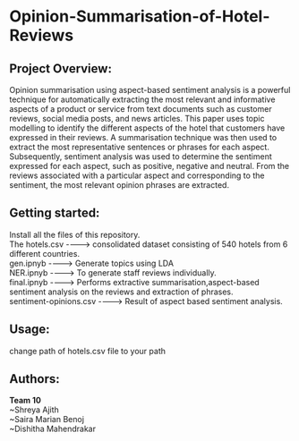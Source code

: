 # Opinion-Summarisation-of-Hotel-Reviews
## Project Overview:
Opinion summarisation using aspect-based sentiment analysis is a powerful technique for automatically extracting the most relevant and informative aspects of a product or service from text documents such as customer reviews, social media posts, and news articles. This paper uses topic modelling to identify the different aspects of the hotel that customers have expressed in their reviews. A summarisation technique was then used to extract the most representative sentences or phrases for each aspect. Subsequently, sentiment analysis was used to determine the sentiment expressed for each aspect, such as positive, negative and neutral. From the reviews associated with a particular aspect and corresponding to the sentiment, the most relevant opinion phrases are extracted. 

## Getting started:
Install all the files of this repository.  
The hotels.csv        	---->	consolidated dataset consisting of 540 hotels from 6 different countries.  
gen.ipnyb               ---->	Generate topics using LDA  
NER.ipnyb               ---->	To generate staff reviews individually.  
final.ipnyb             ---->	Performs extractive summarisation,aspect-based sentiment analysis on the reviews and extraction of phrases.  
sentiment-opinions.csv  ---->	Result of aspect based sentiment analysis.  

## Usage: 
change path of hotels.csv file to your path

## Authors:
**Team 10**  
~Shreya Ajith  
~Saira Marian Benoj  
~Dishitha Mahendrakar  
